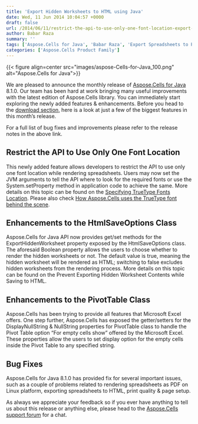 ```yaml
---
title: 'Export Hidden Worksheets to HTML using Java'
date: Wed, 11 Jun 2014 10:04:57 +0000
draft: false
url: /2014/06/11/restrict-the-api-to-use-only-one-font-location-export-hidden-worksheets-to-html-and-more-in-aspose.cells-for-java-8.1.0/
author: Babar Raza
summary: ''
tags: ['Aspose.Cells for Java', 'Babar Raza', 'Export Spreadsheets to PDF', 'JVM Arguments', 'Linux Distributions', 'Required TTF', 'Required TrueType Fonts. Aspose.Cells TrueType Fonts', 'Saving Spreadsheets as PDF', 'Saving Spreadsheets to Images', 'XPS']
categories: ['Aspose.Cells Product Family']
---
```




{{< figure align=center src="images/aspose-Cells-for-Java_100.png" alt="Aspose.Cells for Java">}}


We are pleased to announce the monthly release of [Aspose.Cells for Java][1] 8.1.0. Our team has been hard at work bringing many useful improvements with the latest edition of Aspose.Cells library. You can immediately start exploring the newly added features & enhancements. Before you head to the [download section][2], here is a look at just a few of the biggest features in this month’s release.

For a full list of bug fixes and improvements please refer to the release notes in the above link.

## Restrict the API to Use Only One Font Location

This newly added feature allows developers to restrict the API to use only one font location while rendering spreadsheets. Users may now set the JVM arguments to tell the API where to look for the required fonts or use the System.setProperty method in application code to achieve the same. More details on this topic can be found on the [Specifying TrueType Fonts Location][3]. Please also check [How Aspose.Cells uses the TrueType font behind the scene][4].

## Enhancements to the HtmlSaveOptions Class

Aspose.Cells for Java API now provides get/set methods for the ExportHiddenWorksheet property exposed by the HtmlSaveOptions class. The aforesaid Boolean property allows the users to choose whether to render the hidden worksheets or not. The default value is true, meaning the hidden worksheet will be rendered as HTML; switching to false excludes hidden worksheets from the rendering process. More details on this topic can be found on the Prevent Exporting Hidden Worksheet Contents while Saving to HTML.

## Enhancements to the PivotTable Class

Aspose.Cells has been trying to provide all features that Microsoft Excel offers. One step further, Aspose.Cells has exposed the getter/setters for the DisplayNullString & NullString properties for PivotTable class to handle the Pivot Table option “For empty cells show” offered by the Microsoft Excel. These properties allow the users to set display option for the empty cells inside the Pivot Table to any specified string.

## Bug Fixes

Aspose.Cells for Java 8.1.0 has provided fix for several important issues, such as a couple of problems related to rendering spreadsheets as PDF on Linux platform, exporting spreadsheets to HTML, print quality & page setup.

As always we appreciate your feedback so if you ever have anything to tell us about this release or anything else, please head to the [Aspose.Cells support forum][5] for a chat.




[1]: https://products.aspose.com/cells/java
[2]: http://www.aspose.com/community/files/72/java-components/aspose.cells-for-java/entry551145.aspx
[3]: https://docs.aspose.com/cells/java/how-to-specify-truetype-fonts-location/
[4]: https://docs.aspose.com/cells/java/how-aspose-cells-uses-truetype-fonts/
[5]: https://forum.aspose.com/





